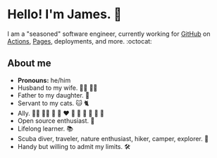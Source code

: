 # Hello! I'm James. 👋

I am a "seasoned" software engineer, currently working for [GitHub](https://github.com/) on [Actions](https://github.com/features/actions), [Pages](https://pages.github.com/), deployments, and more. :octocat:

## About me

- **Pronouns:** he/him
- Husband to my wife. 🤵‍♂️ 👰‍♀️
- Father to my daughter. 🧒
- Servant to my cats. 🐱 🐈
- Ally. 🏳️‍🌈 🏳️‍⚧️ 🖤 🤎 ❤️ 🧡 💛 💚 💙 💜 🤍 
- Open source enthusiast. 💝
- Lifelong learner. 📚
- Scuba diver, traveler, nature enthusiast, hiker, camper, explorer. 🥾
- Handy but willing to admit my limits. 🛠️
